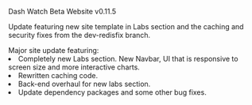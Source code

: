 Dash Watch Beta Website v0.11.5
<p>Update featuring new site template in Labs section and the caching and security fixes from the dev-redisfix branch.</p>
Major site update featuring:
<li>Completely new Labs section. New Navbar, UI that is responsive to screen size and more interactive charts.</li>
<li>Rewritten caching code.</li>
<li>Back-end overhaul for new labs section.</li>
<li>Update dependency packages and some other bug fixes.</li>